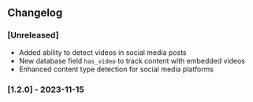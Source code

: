 ## Changelog

### [Unreleased]
- Added ability to detect videos in social media posts
- New database field `has_video` to track content with embedded videos
- Enhanced content type detection for social media platforms

### [1.2.0] - 2023-11-15 